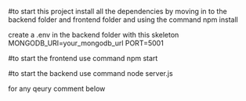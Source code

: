#to start this project install all the dependencies by moving in to the backend folder and frontend folder and using the command
npm install

create a .env in the backend folder with this skeleton
MONGODB_URI=your_mongodb_url
PORT=5001


#to start the frontend use command
npm start

#to start the backend use command 
node server.js

for any qeury comment below

